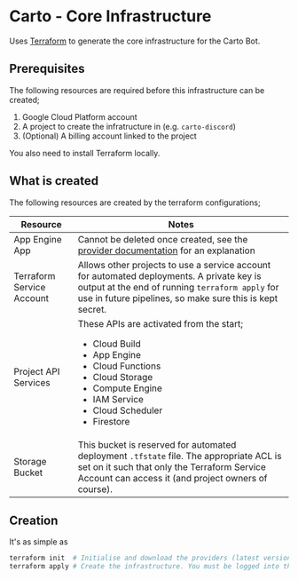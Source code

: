 # Carto - Core Infrastructure

Uses [Terraform](terraform.io) to generate the core infrastructure for the Carto Bot.

## Prerequisites

The following resources are required before this infrastructure can be created;

1. Google Cloud Platform account
2. A project to create the infratructure in (e.g. `carto-discord`)
3. (Optional) A billing account linked to the project

You also need to install Terraform locally.

## What is created

The following resources are created by the terraform configurations;

| Resource                  | Notes                                                                                                                                                                                                                             |
| ------------------------- | --------------------------------------------------------------------------------------------------------------------------------------------------------------------------------------------------------------------------------- |
| App Engine App            | Cannot be deleted once created, see the [provider documentation](https://registry.terraform.io/providers/hashicorp/google/latest/docs/resources/app_engine_application) for an explanation                                        |
| Terraform Service Account | Allows other projects to use a service account for automated deployments. A private key is output at the end of running `terraform apply` for use in future pipelines, so make sure this is kept secret.                          |
| Project API Services      | These APIs are activated from the start; <br/><ul><li>Cloud Build</li><li>App Engine</li><li>Cloud Functions</li><li>Cloud Storage</li><li>Compute Engine</li><li>IAM Service</li><li>Cloud Scheduler</li><li>Firestore</li></ul> |
| Storage Bucket            | This bucket is reserved for automated deployment `.tfstate` file. The appropriate ACL is set on it such that only the Terraform Service Account can access it (and project owners of course).                                     |

## Creation

It's as simple as

```bash
terraform init  # Initialise and download the providers (latest version)
terraform apply # Create the infrastructure. You must be logged into the gcloud cli
```
